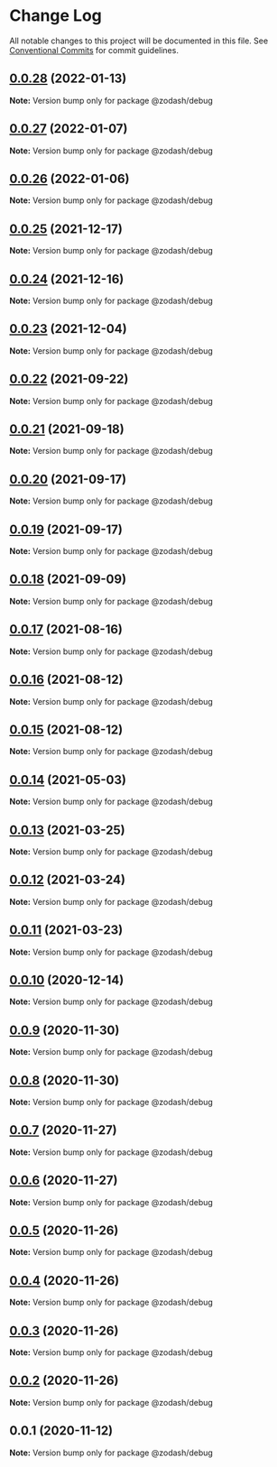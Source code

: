 # Change Log

All notable changes to this project will be documented in this file.
See [Conventional Commits](https://conventionalcommits.org) for commit guidelines.

## [0.0.28](https://github.com/zcorky/zodash/compare/@zodash/debug@0.0.27...@zodash/debug@0.0.28) (2022-01-13)

**Note:** Version bump only for package @zodash/debug





## [0.0.27](https://github.com/zcorky/zodash/compare/@zodash/debug@0.0.26...@zodash/debug@0.0.27) (2022-01-07)

**Note:** Version bump only for package @zodash/debug





## [0.0.26](https://github.com/zcorky/zodash/compare/@zodash/debug@0.0.25...@zodash/debug@0.0.26) (2022-01-06)

**Note:** Version bump only for package @zodash/debug





## [0.0.25](https://github.com/zcorky/zodash/compare/@zodash/debug@0.0.24...@zodash/debug@0.0.25) (2021-12-17)

**Note:** Version bump only for package @zodash/debug





## [0.0.24](https://github.com/zcorky/zodash/compare/@zodash/debug@0.0.23...@zodash/debug@0.0.24) (2021-12-16)

**Note:** Version bump only for package @zodash/debug





## [0.0.23](https://github.com/zcorky/zodash/compare/@zodash/debug@0.0.22...@zodash/debug@0.0.23) (2021-12-04)

**Note:** Version bump only for package @zodash/debug





## [0.0.22](https://github.com/zcorky/zodash/compare/@zodash/debug@0.0.21...@zodash/debug@0.0.22) (2021-09-22)

**Note:** Version bump only for package @zodash/debug





## [0.0.21](https://github.com/zcorky/zodash/compare/@zodash/debug@0.0.20...@zodash/debug@0.0.21) (2021-09-18)

**Note:** Version bump only for package @zodash/debug





## [0.0.20](https://github.com/zcorky/zodash/compare/@zodash/debug@0.0.19...@zodash/debug@0.0.20) (2021-09-17)

**Note:** Version bump only for package @zodash/debug





## [0.0.19](https://github.com/zcorky/zodash/compare/@zodash/debug@0.0.18...@zodash/debug@0.0.19) (2021-09-17)

**Note:** Version bump only for package @zodash/debug





## [0.0.18](https://github.com/zcorky/zodash/compare/@zodash/debug@0.0.17...@zodash/debug@0.0.18) (2021-09-09)

**Note:** Version bump only for package @zodash/debug





## [0.0.17](https://github.com/zcorky/zodash/compare/@zodash/debug@0.0.16...@zodash/debug@0.0.17) (2021-08-16)

**Note:** Version bump only for package @zodash/debug





## [0.0.16](https://github.com/zcorky/zodash/compare/@zodash/debug@0.0.15...@zodash/debug@0.0.16) (2021-08-12)

**Note:** Version bump only for package @zodash/debug





## [0.0.15](https://github.com/zcorky/zodash/compare/@zodash/debug@0.0.14...@zodash/debug@0.0.15) (2021-08-12)

**Note:** Version bump only for package @zodash/debug





## [0.0.14](https://github.com/zcorky/zodash/compare/@zodash/debug@0.0.13...@zodash/debug@0.0.14) (2021-05-03)

**Note:** Version bump only for package @zodash/debug





## [0.0.13](https://github.com/zcorky/zodash/compare/@zodash/debug@0.0.12...@zodash/debug@0.0.13) (2021-03-25)

**Note:** Version bump only for package @zodash/debug





## [0.0.12](https://github.com/zcorky/zodash/compare/@zodash/debug@0.0.11...@zodash/debug@0.0.12) (2021-03-24)

**Note:** Version bump only for package @zodash/debug





## [0.0.11](https://github.com/zcorky/zodash/compare/@zodash/debug@0.0.10...@zodash/debug@0.0.11) (2021-03-23)

**Note:** Version bump only for package @zodash/debug





## [0.0.10](https://github.com/zcorky/zodash/compare/@zodash/debug@0.0.9...@zodash/debug@0.0.10) (2020-12-14)

**Note:** Version bump only for package @zodash/debug





## [0.0.9](https://github.com/zcorky/zodash/compare/@zodash/debug@0.0.8...@zodash/debug@0.0.9) (2020-11-30)

**Note:** Version bump only for package @zodash/debug





## [0.0.8](https://github.com/zcorky/zodash/compare/@zodash/debug@0.0.7...@zodash/debug@0.0.8) (2020-11-30)

**Note:** Version bump only for package @zodash/debug





## [0.0.7](https://github.com/zcorky/zodash/compare/@zodash/debug@0.0.6...@zodash/debug@0.0.7) (2020-11-27)

**Note:** Version bump only for package @zodash/debug





## [0.0.6](https://github.com/zcorky/zodash/compare/@zodash/debug@0.0.5...@zodash/debug@0.0.6) (2020-11-27)

**Note:** Version bump only for package @zodash/debug





## [0.0.5](https://github.com/zcorky/zodash/compare/@zodash/debug@0.0.4...@zodash/debug@0.0.5) (2020-11-26)

**Note:** Version bump only for package @zodash/debug





## [0.0.4](https://github.com/zcorky/zodash/compare/@zodash/debug@0.0.3...@zodash/debug@0.0.4) (2020-11-26)

**Note:** Version bump only for package @zodash/debug





## [0.0.3](https://github.com/zcorky/zodash/compare/@zodash/debug@0.0.2...@zodash/debug@0.0.3) (2020-11-26)

**Note:** Version bump only for package @zodash/debug





## [0.0.2](https://github.com/zcorky/zodash/compare/@zodash/debug@0.0.1...@zodash/debug@0.0.2) (2020-11-26)

**Note:** Version bump only for package @zodash/debug





## 0.0.1 (2020-11-12)

**Note:** Version bump only for package @zodash/debug
